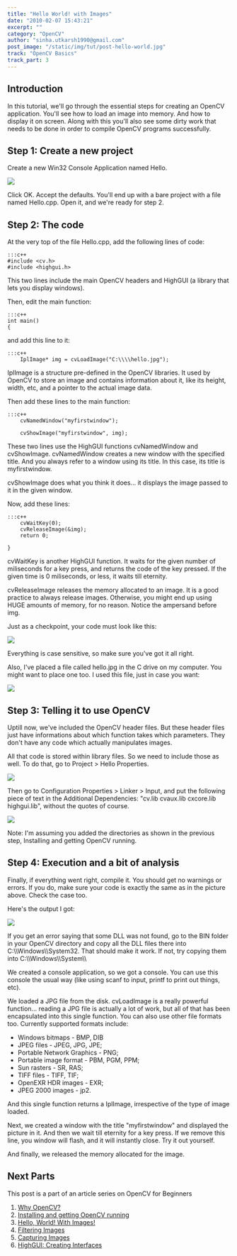 ```yaml
---
title: "Hello World! with Images"
date: "2010-02-07 15:43:21"
excerpt: ""
category: "OpenCV"
author: "sinha.utkarsh1990@gmail.com"
post_image: "/static/img/tut/post-hello-world.jpg"
track: "OpenCV Basics"
track_part: 3
---
```



## Introduction

In this tutorial, we'll go through the essential steps for creating an OpenCV application. You'll see how to load an image into memory. And how to display it on screen. Along with this you'll also see some dirty work that needs to be done in order to compile OpenCV programs successfully.

## Step 1: Create a new project

Create a new Win32 Console Application named Hello.

![](/static/img/tut/helloworld_1.jpg)

Click OK. Accept the defaults. You'll end up with a bare project with a file named Hello.cpp. Open it, and we're ready for step 2. 

## Step 2: The code

At the very top of the file Hello.cpp, add the following lines of code: 
    
    :::c++
    #include <cv.h>
    #include <highgui.h>

This two lines include the main OpenCV headers and HighGUI (a library that lets you display windows).

Then, edit the main function: 
    
    :::c++
    int main()
    {

and add this line to it: 
    
    :::c++
        IplImage* img = cvLoadImage("C:\\\\hello.jpg");

IplImage is a structure pre-defined in the OpenCV libraries. It used by OpenCV to store an image and contains information about it, like its height, width, etc, and a pointer to the actual image data.

Then add these lines to the main function: 
    
    :::c++
        cvNamedWindow("myfirstwindow");
    
        cvShowImage("myfirstwindow", img);

These two lines use the HighGUI functions cvNamedWindow and cvShowImage. cvNamedWindow creates a new window with the specified title. And you always refer to a window using its title. In this case, its title is myfirstwindow.

cvShowImage does what you think it does... it displays the image passed to it in the given window.

Now, add these lines: 
    
    
    :::c++
        cvWaitKey(0);
        cvReleaseImage(&img);
        return 0;
    
    }

cvWaitKey is another HighGUI function. It waits for the given number of miliseconds for a key press, and returns the code of the key pressed. If the given time is 0 miliseconds, or less, it waits till eternity.

cvReleaseImage releases the memory allocated to an image. It is a good practice to always release images. Otherwise, you might end up using HUGE amounts of memory, for no reason. Notice the ampersand before img.

Just as a checkpoint, your code must look like this:

![](/static/img/tut/helloworld_2.jpg)

Everything is case sensitive, so make sure you've got it all right. 

Also, I've placed a file called hello.jpg in the C drive on my computer. You might want to place one too. I used this file, just in case you want:

![](/static/img/tut/hello.jpg)

## Step 3: Telling it to use OpenCV

Uptill now, we've included the OpenCV header files. But these header files just have informations about which function takes which parameters. They don't have any code which actually manipulates images.

All that code is stored within library files. So we need to include those as well. To do that, go to Project > Hello Properties. 

![](/static/img/tut/helloworld_3.jpg)

Then go to Configuration Properties > Linker > Input, and put the following piece of text in the Additional Dependencies: "cv.lib cvaux.lib cxcore.lib highgui.lib", without the quotes of course. 

![](/static/img/tut/helloworld_4.jpg)

Note: I'm assuming you added the directories as shown in the previous step, Installing and getting OpenCV running. 

## Step 4: Execution and a bit of analysis

Finally, if everything went right, compile it. You should get no warnings or errors. If you do, make sure your code is exactly the same as in the picture above. Check the case too.

Here's the output I got:

![](/static/img/tut/helloworld_5.jpg)

If you get an error saying that some DLL was not found, go to the BIN folder in your OpenCV directory and copy all the DLL files there into C:\\\Windows\\\System32. That should make it work. If not, try copying them into C:\\\Windows\\\System\\\

We created a console application, so we got a console. You can use this console the usual way (like using scanf to input, printf to print out things, etc).

We loaded a JPG file from the disk. cvLoadImage is a really powerful function... reading a JPG file is actually a lot of work, but all of that has been encapsulated into this single function. You can also use other file formats too. Currently supported formats include: 

  * Windows bitmaps - BMP, DIB
  * JPEG files - JPEG, JPG, JPE;
  * Portable Network Graphics - PNG;
  * Portable image format - PBM, PGM, PPM;
  * Sun rasters - SR, RAS;
  * TIFF files - TIFF, TIF;
  * OpenEXR HDR images - EXR;
  * JPEG 2000 images - jp2.

And this single function returns a IplImage, irrespective of the type of image loaded.

Next, we created a window with the title "myfirstwindow" and displayed the picture in it. And then we wait till eternity for a key press. If we remove this line, you window will flash, and it will instantly close. Try it out yourself. 

And finally, we released the memory allocated for the image.

## Next Parts

This post is a part of an article series on OpenCV for Beginners 

  1. [Why OpenCV?](/tutorials/why-opencv/)
  2. [Installing and getting OpenCV running](/tutorials/installing-and-getting-opencv-running/)
  3. [Hello, World! With Images!](/tutorials/hello-world-with-images/)
  4. [Filtering Images](/tutorials/filtering-images/)
  5. [Capturing Images](/tutorials/capturing-images/)
  6. [HighGUI: Creating Interfaces](/tutorials/highgui-creating-interfaces/)
